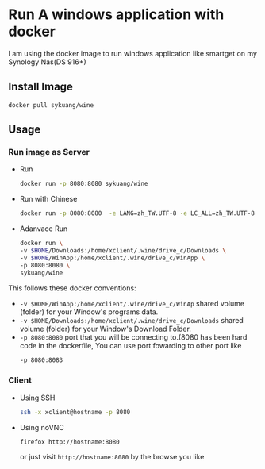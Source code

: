 # Run A windows application with docker
I am using the docker image to run windows application like smartget on my Synology Nas(DS 916+)
## Install Image
   `docker pull sykuang/wine`
## Usage
### Run image as Server
   * Run
     ```bash
     docker run -p 8080:8080 sykuang/wine
     ```
   * Run with Chinese
     ```bash
     docker run -p 8080:8080  -e LANG=zh_TW.UTF-8 -e LC_ALL=zh_TW.UTF-8 sykuang/wine
     ```
   * Adanvace Run
     ```bash
     docker run \
     -v $HOME/Downloads:/home/xclient/.wine/drive_c/Downloads \
     -v $HOME/WinApp:/home/xclient/.wine/drive_c/WinApp \
     -p 8080:8080 \
     sykuang/wine
     ```

This follows these docker conventions:

*  `-v $HOME/WinApp:/home/xclient/.wine/drive_c/WinAp` shared volume (folder) for your Window's programs data.
*  `-v $HOME/Downloads:/home/xclient/.wine/drive_c/Downloads` shared volume (folder) for your Window's Download Folder.
*  `-p 8080:8080` port that you will be connecting to.(8080 has been hard code in the dockerfile, You can use port fowarding to other port like
	```bash
    -p 8080:8083
    ```

### Client

* Using SSH
	```bash
	ssh -x xclient@hostname -p 8080 
	```
* Using noVNC
	```
	firefox http://hostname:8080
	```
	or just visit `http://hostname:8080` by the browse you like

